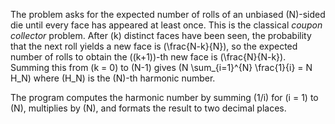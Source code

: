 The problem asks for the expected number of rolls of an unbiased \(N\)-sided die until every face has appeared at least once.
This is the classical *coupon collector* problem. After \(k\) distinct faces have been seen, the probability that the next
roll yields a new face is \(\frac{N-k}{N}\), so the expected number of rolls to obtain the \((k+1)\)-th new face is
\(\frac{N}{N-k}\). Summing this from \(k = 0\) to \(N-1\) gives
\(N \sum_{i=1}^{N} \frac{1}{i} = N H_N\) where \(H_N\) is the \(N\)-th harmonic number.

The program computes the harmonic number by summing \(1/i\) for \(i = 1\) to \(N\), multiplies by \(N\), and formats the
result to two decimal places.
